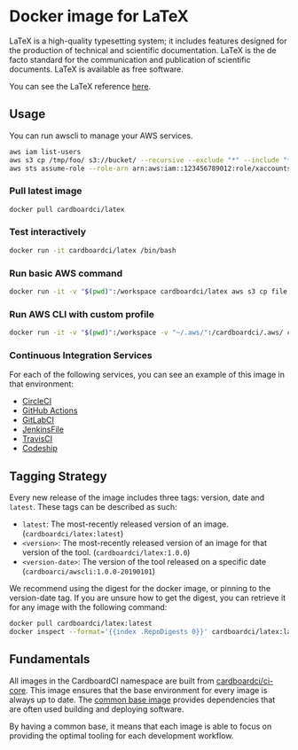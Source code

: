 # Docker image for LaTeX

LaTeX is a high-quality typesetting system; it includes features designed for the production of technical and scientific documentation. LaTeX is the de facto standard for the communication and publication of scientific documents. LaTeX is available as free software.

You can see the LaTeX reference [here](https://www.tug.org/begin.html).

## Usage

You can run awscli to manage your AWS services.

```bash
aws iam list-users
aws s3 cp /tmp/foo/ s3://bucket/ --recursive --exclude "*" --include "*.jpg"
aws sts assume-role --role-arn arn:aws:iam::123456789012:role/xaccounts3access --role-session-name s3-access-example
```

### Pull latest image

```bash
docker pull cardboardci/latex
```

### Test interactively

```bash
docker run -it cardboardci/latex /bin/bash
```

### Run basic AWS command

```bash
docker run -it -v "$(pwd)":/workspace cardboardci/latex aws s3 cp file.txt s3://bucket/file.txt
```

### Run AWS CLI with custom profile

```bash
docker run -it -v "$(pwd)":/workspace -v "~/.aws/":/cardboardci/.aws/ cardboardci/latex aws s3 cp file.txt s3://bucket/file.txt
```

### Continuous Integration Services

For each of the following services, you can see an example of this image in that environment:

* [CircleCI](usages/circleci)
* [GitHub Actions](usages/github)
* [GitLabCI](usages/gitlabci)
* [JenkinsFile](usages/jenkins)
* [TravisCI](usages/travisci)
* [Codeship](usages/codeship)

## Tagging Strategy

Every new release of the image includes three tags: version, date and `latest`. These tags can be described as such:

* `latest`: The most-recently released version of an image. (`cardboardci/latex:latest`)
* `<version>`: The most-recently released version of an image for that version of the tool. (`cardboardci/latex:1.0.0`)
* `<version-date>`: The version of the tool released on a specific date (`cardboarci/awscli:1.0.0-20190101`)

We recommend using the digest for the docker image, or pinning to the version-date tag. If you are unsure how to get the digest, you can retrieve it for any image with the following command:

```bash
docker pull cardboardci/latex:latest
docker inspect --format='{{index .RepoDigests 0}}' cardboardci/latex:latest
```

## Fundamentals

All images in the CardboardCI namespace are built from [cardboardci/ci-core](https://hub.docker.com/r/cardboardci/ci-core). This image ensures that the base environment for every image is always up to date. The [common base image](https://cardboardci.jrbeverly.dev/core/) provides dependencies that are often used building and deploying software.

By having a common base, it means that each image is able to focus on providing the optimal tooling for each development workflow.
